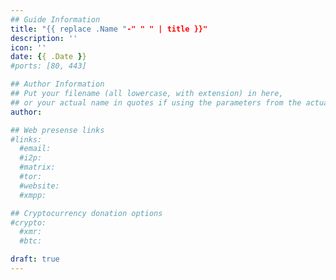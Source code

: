 ```yaml
---
## Guide Information
title: "{{ replace .Name "-" " " | title }}"
description: ''
icon: ''
date: {{ .Date }}
#ports: [80, 443]

## Author Information
## Put your filename (all lowercase, with extension) in here,
## or your actual name in quotes if using the parameters from the actual file.
author:

## Web presense links
#links:
  #email:
  #i2p:
  #matrix:
  #tor:
  #website:
  #xmpp:

## Cryptocurrency donation options
#crypto:
  #xmr:
  #btc:

draft: true
---
```


